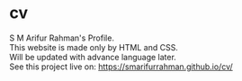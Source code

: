 # cv
S M Arifur Rahman's Profile. <br>
This website is made only by HTML and CSS. <br>
Will be updated with advance language later. <br>
See this project live on: https://smarifurrahman.github.io/cv/
<br>
